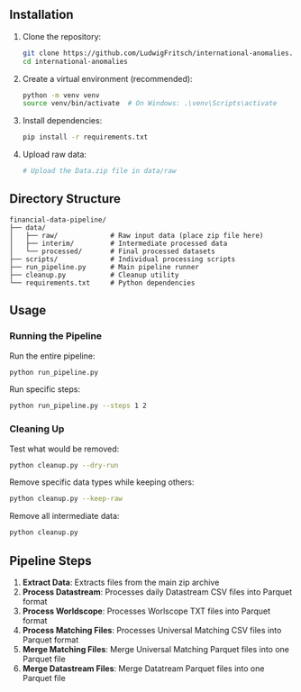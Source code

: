 ## Installation

1. Clone the repository:
   ```bash
   git clone https://github.com/LudwigFritsch/international-anomalies.git
   cd international-anomalies
   ```

2. Create a virtual environment (recommended):
   ```bash
   python -m venv venv
   source venv/bin/activate  # On Windows: .\venv\Scripts\activate
   ```

3. Install dependencies:
   ```bash
   pip install -r requirements.txt
   ```

4. Upload raw data:
   ```bash
   # Upload the Data.zip file in data/raw
   ```

## Directory Structure

```
financial-data-pipeline/
├── data/
│   ├── raw/             # Raw input data (place zip file here)
│   ├── interim/         # Intermediate processed data
│   └── processed/       # Final processed datasets
├── scripts/             # Individual processing scripts
├── run_pipeline.py      # Main pipeline runner
├── cleanup.py           # Cleanup utility
└── requirements.txt     # Python dependencies
```

## Usage

### Running the Pipeline

Run the entire pipeline:
```bash
python run_pipeline.py
```

Run specific steps:
```bash
python run_pipeline.py --steps 1 2
```

### Cleaning Up

Test what would be removed:
```bash
python cleanup.py --dry-run
```

Remove specific data types while keeping others:
```bash
python cleanup.py --keep-raw
```

Remove all intermediate data:
```bash
python cleanup.py
```

## Pipeline Steps

1. **Extract Data**: Extracts files from the main zip archive
2. **Process Datastream**: Processes daily Datastream CSV files into Parquet format
3. **Process Worldscope**: Processes Worlscope TXT files into Parquet format
4. **Process Matching Files**: Processes Universal Matching CSV files into Parquet format
5. **Merge Matching Files**: Merge Universal Matching Parquet files into one Parquet file
5. **Merge Datastream Files**: Merge Datatream  Parquet files into one Parquet file
